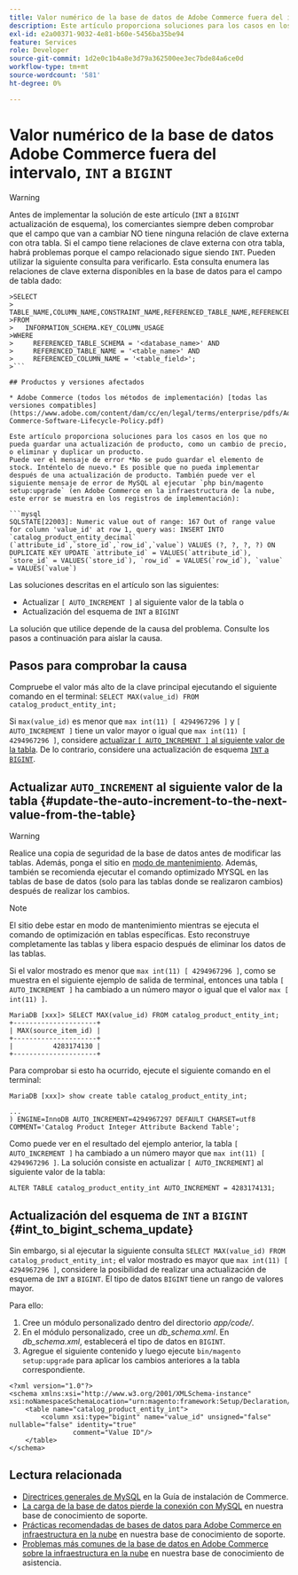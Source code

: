 ```yaml
---
title: Valor numérico de la base de datos de Adobe Commerce fuera del intervalo, de "INT" a "BIGINT"
description: Este artículo proporciona soluciones para los casos en los que no pueda guardar una actualización de producto, como un cambio de precio, o eliminar y duplicar un producto.
exl-id: e2a00371-9032-4e81-b60e-5456ba35be94
feature: Services
role: Developer
source-git-commit: 1d2e0c1b4a8e3d79a362500ee3ec7bde84a6ce0d
workflow-type: tm+mt
source-wordcount: '581'
ht-degree: 0%

---
```


# Valor numérico de la base de datos Adobe Commerce fuera del intervalo, `INT` a `BIGINT`

>[!WARNING]
>
>Antes de implementar la solución de este artículo (`INT` a `BIGINT` actualización de esquema), los comerciantes siempre deben comprobar que el campo que van a cambiar NO tiene ninguna relación de clave externa con otra tabla. Si el campo tiene relaciones de clave externa con otra tabla, habrá problemas porque el campo relacionado sigue siendo `INT`. Pueden utilizar la siguiente consulta para verificarlo. Esta consulta enumera las relaciones de clave externa disponibles en la base de datos para el campo de tabla dado:
>
```mysql
>SELECT 
>     TABLE_NAME,COLUMN_NAME,CONSTRAINT_NAME,REFERENCED_TABLE_NAME,REFERENCED_COLUMN_NAME
>FROM
>   INFORMATION_SCHEMA.KEY_COLUMN_USAGE
>WHERE
>     REFERENCED_TABLE_SCHEMA = '<database_name>' AND
>     REFERENCED_TABLE_NAME = '<table_name>' AND
>     REFERENCED_COLUMN_NAME = '<table_field>';
>```

## Productos y versiones afectados

* Adobe Commerce (todos los métodos de implementación) [todas las versiones compatibles](https://www.adobe.com/content/dam/cc/en/legal/terms/enterprise/pdfs/Adobe-Commerce-Software-Lifecycle-Policy.pdf)

Este artículo proporciona soluciones para los casos en los que no pueda guardar una actualización de producto, como un cambio de precio, o eliminar y duplicar un producto.
Puede ver el mensaje de error *No se pudo guardar el elemento de stock. Inténtelo de nuevo.* Es posible que no pueda implementar después de una actualización de producto. También puede ver el siguiente mensaje de error de MySQL al ejecutar `php bin/magento setup:upgrade` (en Adobe Commerce en la infraestructura de la nube, este error se muestra en los registros de implementación):

```mysql
SQLSTATE[22003]: Numeric value out of range: 167 Out of range value for column 'value_id' at row 1, query was: INSERT INTO `catalog_product_entity_decimal` (`attribute_id`,`store_id`,`row_id`,`value`) VALUES (?, ?, ?, ?) ON DUPLICATE KEY UPDATE `attribute_id` = VALUES(`attribute_id`), `store_id` = VALUES(`store_id`), `row_id` = VALUES(`row_id`), `value` = VALUES(`value`)
```

Las soluciones descritas en el artículo son las siguientes:
* Actualizar `[ AUTO_INCREMENT ]` al siguiente valor de la tabla o
* Actualización del esquema de `INT` a `BIGINT`

La solución que utilice depende de la causa del problema. Consulte los pasos a continuación para aislar la causa.

## Pasos para comprobar la causa


Compruebe el valor más alto de la clave principal ejecutando el siguiente comando en el terminal: `SELECT MAX(value_id) FROM catalog_product_entity_int;`

Si `max(value_id)` es menor que `max int(11) [ 4294967296 ]` y `[ AUTO_INCREMENT ]` tiene un valor mayor o igual que `max int(11) [ 4294967296 ]`, considere [actualizar `[ AUTO_INCREMENT ]` al siguiente valor de la tabla](#update-the-auto-increment-to-the-next-value-from-the-table). De lo contrario, considere una actualización de esquema [`INT` a `BIGINT`](#int_to_bigint_schema_update).

## Actualizar `AUTO_INCREMENT` al siguiente valor de la tabla {#update-the-auto-increment-to-the-next-value-from-the-table}

>[!WARNING]
>
>Realice una copia de seguridad de la base de datos antes de modificar las tablas. Además, ponga el sitio en [modo de mantenimiento](https://experienceleague.adobe.com/docs/commerce-operations/configuration-guide/setup/application-modes.html#maintenance-mode). Además, también se recomienda ejecutar el comando optimizado MYSQL en las tablas de base de datos (solo para las tablas donde se realizaron cambios) después de realizar los cambios.

>[!NOTE]
>
>El sitio debe estar en modo de mantenimiento mientras se ejecuta el comando de optimización en tablas específicas. Esto reconstruye completamente las tablas y libera espacio después de eliminar los datos de las tablas.

Si el valor mostrado es menor que `max int(11) [ 4294967296 ]`, como se muestra en el siguiente ejemplo de salida de terminal, entonces una tabla `[ AUTO_INCREMENT ]` ha cambiado a un número mayor o igual que el valor `max [ int(11) ]`.

```mariadb
MariaDB [xxx]> SELECT MAX(value_id) FROM catalog_product_entity_int;
+---------------------+
| MAX(source_item_id) |
+---------------------+
|          4283174130 |
+---------------------+
```

Para comprobar si esto ha ocurrido, ejecute el siguiente comando en el terminal:

```
MariaDB [xxx]> show create table catalog_product_entity_int;

...
) ENGINE=InnoDB AUTO_INCREMENT=4294967297 DEFAULT CHARSET=utf8 COMMENT='Catalog Product Integer Attribute Backend Table';
```

Como puede ver en el resultado del ejemplo anterior, la tabla `[ AUTO_INCREMENT ]` ha cambiado a un número mayor que `max int(11) [ 4294967296 ]`. La solución consiste en actualizar `[ AUTO_INCREMENT]` al siguiente valor de la tabla:

```
ALTER TABLE catalog_product_entity_int AUTO_INCREMENT = 4283174131;
```

## Actualización del esquema de `INT` a `BIGINT` {#int_to_bigint_schema_update}

Sin embargo, si al ejecutar la siguiente consulta `SELECT MAX(value_id) FROM catalog_product_entity_int;` el valor mostrado es mayor que `max int(11) [ 4294967296 ]`, considere la posibilidad de realizar una actualización de esquema de `INT` a `BIGINT`. El tipo de datos `BIGINT` tiene un rango de valores mayor.

Para ello:

1. Cree un módulo personalizado dentro del directorio *app/code/*.
1. En el módulo personalizado, cree un *db_schema.xml*. En *db_schema.xml*, establecerá el tipo de datos en `BIGINT`.
1. Agregue el siguiente contenido y luego ejecute `bin/magento setup:upgrade` para aplicar los cambios anteriores a la tabla correspondiente.

```
<?xml version="1.0"?>
<schema xmlns:xsi="http://www.w3.org/2001/XMLSchema-instance" xsi:noNamespaceSchemaLocation="urn:magento:framework:Setup/Declaration/Schema/etc/schema.xsd">
    <table name="catalog_product_entity_int">
        <column xsi:type="bigint" name="value_id" unsigned="false" nullable="false" identity="true"
                comment="Value ID"/>
    </table>
</schema>
```


## Lectura relacionada

* [Directrices generales de MySQL](https://experienceleague.adobe.com/docs/commerce-operations/installation-guide/prerequisites/database-server/mysql.html) en la Guía de instalación de Commerce.
* [La carga de la base de datos pierde la conexión con MySQL](https://experienceleague.adobe.com/docs/commerce-knowledge-base/kb/troubleshooting/database/database-upload-loses-connection-to-mysql.html) en nuestra base de conocimiento de soporte.
* [Prácticas recomendadas de bases de datos para Adobe Commerce en infraestructura en la nube](https://experienceleague.adobe.com/docs/commerce-knowledge-base/kb/best-practices/database/database-best-practices-for-magento-commerce-cloud.html) en nuestra base de conocimiento de soporte.
* [Problemas más comunes de la base de datos en Adobe Commerce sobre la infraestructura en la nube](https://experienceleague.adobe.com/docs/commerce-knowledge-base/kb/best-practices/database/most-common-database-issues-in-magento-commerce-cloud.html) en nuestra base de conocimiento de asistencia.
